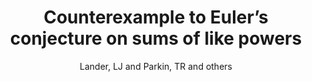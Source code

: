 ---
author: Lander, LJ and Parkin, TR and others
description: This is a description of a funny paper. Obviously we did not write it,
  but it's a placeholder.
highlight: 1
pdf: lander1966counterexample.pdf
thumbnail: lander1966counterexample.png
title: Counterexample to Euler’s conjecture on sums of like powers
venue: A Math Journal
year: '1966'
---